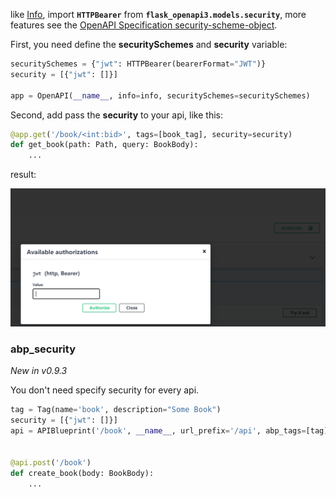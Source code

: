 like [Info](#info), import **`HTTPBearer`** from **`flask_openapi3.models.security`**, more features see
the [OpenAPI Specification security-scheme-object](https://spec.openapis.org/oas/v3.0.3#security-scheme-object).

First, you need define the **securitySchemes**  and **security** variable:

```python
securitySchemes = {"jwt": HTTPBearer(bearerFormat="JWT")}
security = [{"jwt": []}]

app = OpenAPI(__name__, info=info, securitySchemes=securitySchemes)
```

Second, add pass the **security** to your api, like this:

```python
@app.get('/book/<int:bid>', tags=[book_tag], security=security)
def get_book(path: Path, query: BookBody):
    ...
```

result:

![image-20210525165350520](../assets/image-20210525165350520.png)

### abp_security

*New in v0.9.3*

You don't need specify security for every api.

```python
tag = Tag(name='book', description="Some Book")
security = [{"jwt": []}]
api = APIBlueprint('/book', __name__, url_prefix='/api', abp_tags=[tag], abp_security=security)


@api.post('/book')
def create_book(body: BookBody):
    ...
```
